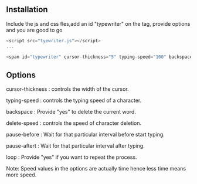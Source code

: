 
Installation
------------

Include the js and css fles,add an id "typewriter" on the tag, provide options and you are good to go

~~~ javascript
<script src="tyewriter.js"></script>
...

<span id="typewriter" cursor-thickness="5" typing-speed="100" backspace="yes" delete-speed="20" pause-before="500"  pause-after="1000" loop="yes">programming|javascript</span>
~~~


Options
------------

cursor-thickness : controls the width of the cursor.

typing-speed : controls the typing speed of a character.

backspace : Provide "yes" to delete the current word.

delete-speed : controls the speed of character deletion.

pause-before : Wait for that particular interval before start typing.

pause-aftert : Wait for that particular interval after typing.

loop : Provide "yes" if you want to repeat the process.


Note: Speed values in the options are actually time hence less time means more speed.
